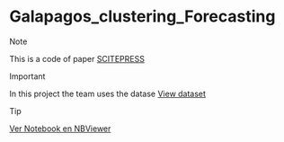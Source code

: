 # Galapagos_clustering_Forecasting
>[!NOTE]
>This is a code of paper [SCITEPRESS](https://www.scitepress.org/PublicationsDetail.aspx?ID=6cfdguPTxxE=&t=1)

>[!IMPORTANT]
>In this project the team uses the datase [View dataset](datosari.csv)

>[!TIP]
>[Ver Notebook en NBViewer](https://nbviewer.jupyter.org/github.com/jonathanjavierloorduque/Galapagos_clustering_Forecasting.git)
